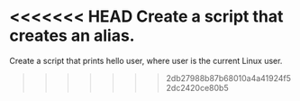 <<<<<<< HEAD
Create a script that creates an alias.
=======
Create a script that prints hello user, where user is the current Linux user.
>>>>>>> 2db27988b87b68010a4a41924f52dc2420ce80b5
